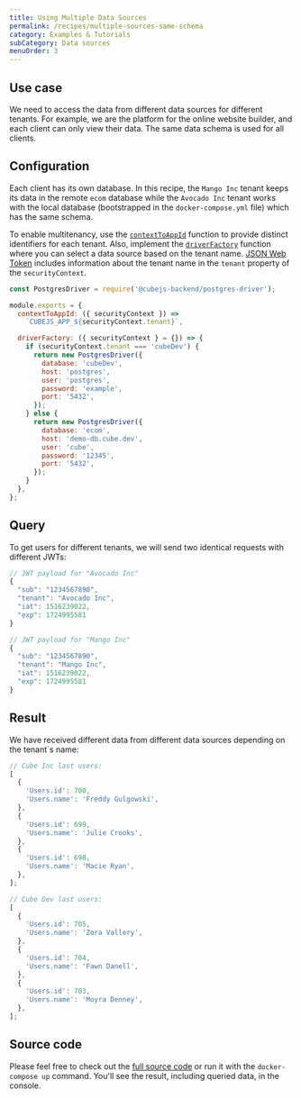```yaml
---
title: Using Multiple Data Sources
permalink: /recipes/multiple-sources-same-schema
category: Examples & Tutorials
subCategory: Data sources
menuOrder: 3
---
```


## Use case

We need to access the data from different data sources for different tenants.
For example, we are the platform for the online website builder, and each client
can only view their data. The same data schema is used for all clients.

## Configuration

Each client has its own database. In this recipe, the `Mango Inc` tenant keeps
its data in the remote `ecom` database while the `Avocado Inc` tenant works with
the local database (bootstrapped in the `docker-compose.yml` file) which has the
same schema.

To enable multitenancy, use the
[`contextToAppId`](https://cube.dev/docs/config#options-reference-context-to-app-id)
function to provide distinct identifiers for each tenant. Also, implement the
[`driverFactory`](https://cube.dev/docs/config#options-reference-driver-factory)
function where you can select a data source based on the tenant name.
[JSON Web Token](https://cube.dev/docs/security) includes information about the
tenant name in the `tenant` property of the `securityContext`.

```javascript
const PostgresDriver = require('@cubejs-backend/postgres-driver');

module.exports = {
  contextToAppId: ({ securityContext }) =>
    `CUBEJS_APP_${securityContext.tenant}`,

  driverFactory: ({ securityContext } = {}) => {
    if (securityContext.tenant === 'cubeDev') {
      return new PostgresDriver({
        database: 'cubeDev',
        host: 'postgres',
        user: 'postgres',
        password: 'example',
        port: '5432',
      });
    } else {
      return new PostgresDriver({
        database: 'ecom',
        host: 'demo-db.cube.dev',
        user: 'cube',
        password: '12345',
        port: '5432',
      });
    }
  },
};
```

## Query

To get users for different tenants, we will send two identical requests with
different JWTs:

```javascript
// JWT payload for "Avocado Inc"
{
  "sub": "1234567890",
  "tenant": "Avocado Inc",
  "iat": 1516239022,
  "exp": 1724995581
}
```

```javascript
// JWT payload for "Mango Inc"
{
  "sub": "1234567890",
  "tenant": "Mango Inc",
  "iat": 1516239022,
  "exp": 1724995581
}
```

## Result

We have received different data from different data sources depending on the
tenant`s name:

```javascript
// Cube Inc last users:
[
  {
    'Users.id': 700,
    'Users.name': 'Freddy Gulgowski',
  },
  {
    'Users.id': 699,
    'Users.name': 'Julie Crooks',
  },
  {
    'Users.id': 698,
    'Users.name': 'Macie Ryan',
  },
];
```

```javascript
// Cube Dev last users:
[
  {
    'Users.id': 705,
    'Users.name': 'Zora Vallery',
  },
  {
    'Users.id': 704,
    'Users.name': 'Fawn Danell',
  },
  {
    'Users.id': 703,
    'Users.name': 'Moyra Denney',
  },
];
```

## Source code

Please feel free to check out the
[full source code](https://github.com/cube-js/cube.js/tree/master/examples/recipes/multiple-sources-same-schema)
or run it with the `docker-compose up` command. You'll see the result, including
queried data, in the console.
